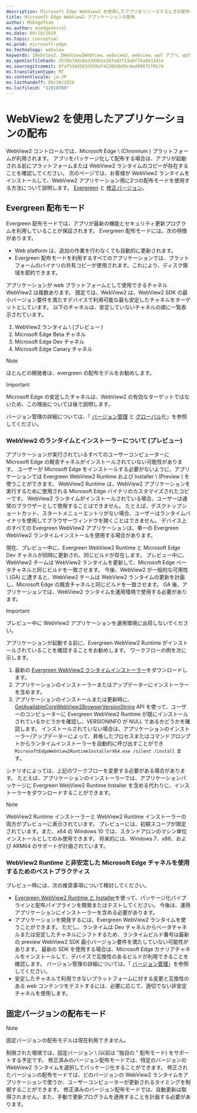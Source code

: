 ```yaml
---
description: Microsoft Edge WebView2 を使用してアプリをリリースするときの配布オプション
title: Microsoft Edge WebView2 アプリケーションの配布
author: MSEdgeTeam
ms.author: msedgedevrel
ms.date: 09/10/2020
ms.topic: conceptual
ms.prod: microsoft-edge
ms.technology: webview
keywords: IWebView2、IWebView2WebView、webview2、webview、wpf アプリ、wpf、edge、ICoreWebView2、ICoreWebView2Host、browser control、edge html
ms.openlocfilehash: 3536b749c8a3389b5e247e42f53abf74a9e3281e
ms.sourcegitcommit: 0faf538d5033508af4320b9b89c4ed99872f0574
ms.translationtype: MT
ms.contentlocale: ja-JP
ms.lasthandoff: 09/10/2020
ms.locfileid: "11010769"
---
```

# WebView2 を使用したアプリケーションの配布  

WebView2 コントロールでは、Microsoft Edge \ (Chromium \) プラットフォームが利用されます。  アプリをパッケージ化して配布する場合は、アプリが起動される前にプラットフォームまたは WebView2 ランタイムのコピーが存在することを確認してください。  次のページでは、お客様が WebView2 ランタイムをインストールして、WebView2 アプリケーション用に2つの配布モードを使用する方法について説明します。  [Evergreen](#evergreen-distribution-mode) と [修正バージョン](#fixed-version-distribution-mode)。  

## Evergreen 配布モード  

Evergreen 配布モードでは、アプリが最新の機能とセキュリティ更新プログラムを利用していることが保証されます。  Evergreen 配布モードには、次の特徴があります。  

*   Web platform は、追加の作業を行わなくても自動的に更新されます。  
*   Evergreen 配布モードを利用するすべてのアプリケーションでは、プラットフォームのバイナリの共有コピーが使用されます。これにより、ディスク領域を節約できます。  

アプリケーションが web プラットフォームとして使用できるチャネル WebView2 は複数あります。  既定では、WebView2 は、WebView2 SDK の最小バージョン要件を満たすデバイスで利用可能な最も安定したチャネルをターゲットとしています。  以下のチャネルは、安定していないチャネルの順に一覧表示されています。  

1.  WebView2 ランタイム \ (プレビュー \)  
1.  Microsoft Edge Beta チャネル  
1.  Microsoft Edge Dev チャネル  
1.  Microsoft Edge Canary チャネル    

> [!NOTE]
> ほとんどの開発者は、evergreen の配布モデルをお勧めします。  

> [!IMPORTANT]
> Microsoft Edge の安定したチャネルは、WebView2 の有効なターゲットではないため、この理由については後で説明します。  

バージョン管理の詳細については、「 [バージョン管理][ConceptsVersioning] と [グローバル][ReferenceWin3209622WebviewIdl]化」を参照してください。  

### WebView2 のランタイムとインストーラーについて (プレビュー)  

アプリケーションが実行されているすべてのユーザーコンピューターに Microsoft Edge の厩舎チャネルがインストールされていない可能性があります。  ユーザーが Microsoft Edge をインストールする必要がないように、アプリケーションでは Evergreen WebView2 Runtime および Installer \ (Preview \) を使うことができます。  WebView2 Runtime は、WebView2 アプリケーションを実行するために使用される Microsoft Edge バイナリのカスタマイズされたコピーです。  WebView2 ランタイムがインストールされている場合、ユーザーは通常のブラウザーとして使用することはできません。  たとえば、デスクトップショートカット、スタートメニューエントリがない場合、ユーザーはランタイムバイナリを使用してブラウザーウィンドウを開くことはできません。  デバイス上のすべての Evergreen WebView2 アプリケーションは、単一の Evergreen WebView2 ランタイムインストールを使用する場合があります。  

現在、プレビュー中に、Evergreen WebView2 Runtime と Microsoft Edge Dev チャネルが同時に更新され、同じビルドが存在します。  プレビュー中に、WebView2 チームは WebView2 ランタイムを更新して、Microsoft Edge ベータチャネルと同じビルドを一致させます。  今後、WebView2 が一般的な可用性 \ (GA) に達すると、WebView2 チームは WebView2 ランタイムの更新を計画し、Microsoft Edge の厩舎チャネルと同じビルドを一致させます。  GA 後、アプリケーションでは、WebView2 ランタイムを運用環境で使用する必要があります。  

> [!IMPORTANT]
> プレビュー中に WebView2 アプリケーションを運用環境に出荷しないでください。  

アプリケーションが起動する前に、Evergreen WebView2 Runtime がインストールされていることを確認することをお勧めします。 ワークフローの例を次に示します。  

1.  最新の [Evergreen WebView2 ランタイムインストーラー][Webview2Installer]をダウンロードします。  
1.  アプリケーションのインストーラーまたはアップデーターにインストーラーを含めます。  
1.  アプリケーションのインストールまたは更新時に、 [GetAvailableCoreWebView2BrowserVersionString](../reference/win32/0-9-622/webview2-idl.md#getavailablecorewebview2browserversionstring) API を使って、ユーザーのコンピューターに Evergreen WebView2 Runtime が既にインストールされているかどうかを確認し、VERSIONINFO が NULL であるかどうかを確認します。 インストールされていない場合は、アプリケーションのインストーラー/アップデーターによって、昇格したプロセスまたはコマンドプロンプトからランタイムインストーラーを自動的に呼び出すことができ `MicrosoftEdgeWebView2RuntimeInstallerX64.exe /silent /install` ます。 

シナリオによっては、上記のワークフローを変更する必要がある場合があります。  たとえば、アプリケーションのインストーラーでは、アプリケーションパッケージに Evergreen WebView2 Runtime Installer を含める代わりに、インストーラーをダウンロードすることができます。  

> [!NOTE]
> WebView2 Runtime インストーラーと WebView2 Runtime インストーラーの両方がプレビューに表示されています。  プレビューには、初期スコープが限定されています。また、x64 の Windows 10 では、スタンドアロンのマシン単位インストールとしてのみ使用できます。  将来的には、Windows 7、x86、および ARM64 のサポートが計画されています。  

### WebView2 Runtime と非安定した Microsoft Edge チャネルを使用するためのベストプラクティス  

プレビュー時には、次の推奨事項について検討してください。  

*   [Evergreen WebView2 Runtime と Installer][Webview2Installer]を使って、パッケージ化パイプラインと配布パイプラインを開発またはテストしてください。  今後は、運用アプリケーションにインストーラーを含める必要があります。  
*   アプリケーションを開発するには、Evergreen WebView2 ランタイムを使うことができます。  ただし、ランタイムは Dev チャネルからベータチャネルまたは安定したチャネルにシフトするため、ランタイムビルド番号は最新の preview WebView2 SDK 最小バージョン要件を満たしていない可能性があります。  最新の SDK を使用する場合は、Microsoft Edge カナリアチャネルをインストールして、デバイスで互換性のあるビルドが利用できることを確認します。  バージョン管理の詳細については、「 [バージョン管理][ConceptsVersioning]」を参照してください。  
*   安定したチャネルで利用できないプラットフォームに対する変更と互換性のある web コンテンツをテストするには、必要に応じて、適切でない非安定チャネルを使用します。  

## 固定バージョンの配布モード  

> [!NOTE]
> 固定バージョンの配布モデルは現在利用できません。  

制限された環境では、固定バージョン \ (以前は "独自の \" 配布モード) をサポートする予定です。  修正済みのバージョン配布モードでは、特定のバージョンの WebView2 ランタイムを選択してパッケージ化することができます。  修正されたバージョンの配布モードでは、どのバージョンの WebView2 ランタイムをアプリケーションで使うか、ユーザーコンピューターが更新されるタイミングを制御することができます。  修正済みのバージョン配布モードでは、自動更新は取得されません。また、手動で更新プログラムを適用することを計画する必要があります。  

<!-- links -->  

[ConceptsVersioning]: ./versioning.md "ブラウザーのバージョンと WebView2 についてMicrosoft ドキュメント"  
[ReferenceWin3209622WebviewIdl]: ../reference/win32/0-9-622/webview2-idl.md  "Globals |Microsoft ドキュメント"  

[Webview2Installer]: https://developer.microsoft.com/microsoft-edge/webview2 "WebView2 Installer"  
